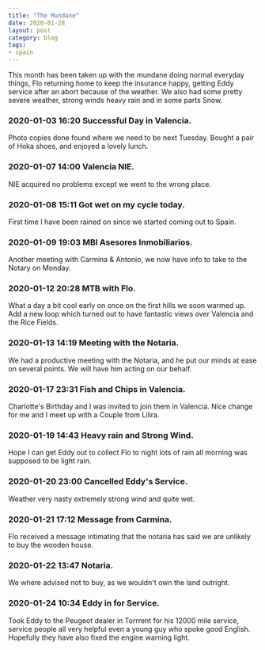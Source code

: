 ```yaml
---
title: "The Mundane"
date: 2020-01-28
layout: post
category: blog
tags:
- spain
---
```


This month has been taken up with the mundane doing normal everyday things, Flo returning home to keep the insurance happy, getting Eddy service after an abort because of the weather.
We also had some pretty severe weather, strong winds heavy rain and in some parts Snow.
<!--more-->
### 2020-01-03 16:20 Successful Day in Valencia.

Photo copies done found where we need to be next Tuesday.
Bought a pair of Hoka shoes, and enjoyed a lovely lunch. 
### 2020-01-07 14:00 Valencia NIE.

NIE acquired no problems except we went to the wrong place. 
### 2020-01-08 15:11 Got wet on my cycle today.

First time I have been rained on since we started coming out to Spain. 
### 2020-01-09 19:03 MBI Asesores Inmobiliarios.

Another meeting with Carmina & Antonio, we now have info to take to the Notary on Monday. 
### 2020-01-12 20:28 MTB with Flo.

What a day a bit cool early on once on the first hills we soon warmed up. Add a new loop which turned out to have fantastic views over Valencia and the Rice Fields. 
### 2020-01-13 14:19 Meeting with the Notaria.

We had a productive meeting with the Notaria, and he put our minds at ease on several points. We will have him acting on our behalf. 
### 2020-01-17 23:31 Fish and Chips in Valencia.

Charlotte's Birthday and I was invited to join them in Valencia. Nice change for me and I meet up with a Couple from Lilira. 
### 2020-01-19 14:43 Heavy rain and Strong Wind.

Hope I can get Eddy out to collect Flo to night lots of rain all morning  was supposed to be light rain. 
### 2020-01-20 23:00 Cancelled Eddy's Service.

Weather very nasty extremely strong wind and quite wet. 
### 2020-01-21 17:12 Message from Carmina.

Flo received a message intimating that the notaria has said we are unlikely to buy the wooden house. 
### 2020-01-22 13:47 Notaria.

We where advised not to buy, as we wouldn't own the land outright. 
### 2020-01-24 10:34 Eddy in for Service.

Took Eddy to the Peugeot dealer in Torrrent for his 12000 mile service, service people all very helpful even a young guy who spoke good English. Hopefully they have also fixed the engine warning light.
